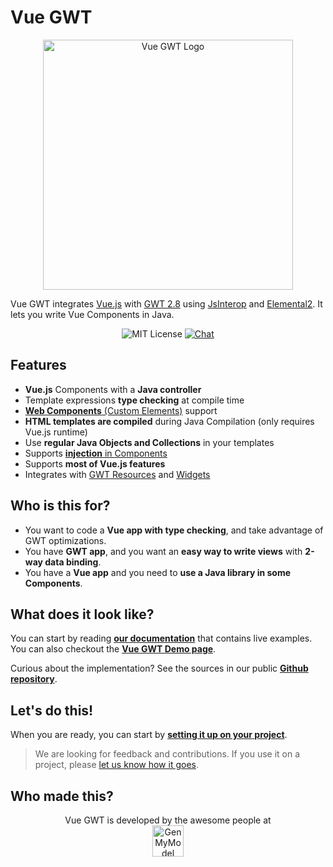 # Vue GWT

<p align="center">
    <a href="https://vuegwt.github.io/vue-gwt/">
        <img src="https://vuegwt.github.io/vue-gwt/resources/images/Vue-GWT-logo.png" alt="Vue GWT Logo" width="400"/>
    </a>
</p>

Vue GWT integrates [Vue.js](https://vuejs.org/) with [GWT 2.8](http://www.gwtproject.org/) using [JsInterop](https://github.com/google/jsinterop-base) and [Elemental2](https://github.com/google/elemental2).
It lets you write Vue Components in Java.

<p align="center">
    <img src="https://img.shields.io/badge/license-MIT-blue.svg" alt="MIT License"/>
    <a href="https://gitter.im/Axellience/vue-gwt"><img src="https://img.shields.io/gitter/room/nwjs/nw.js.svg" alt="Chat"/></a>
</p>

## Features

* **Vue.js** Components with a **Java controller**
* Template expressions **type checking** at compile time
* [**Web Components** (Custom Elements)](https://vuegwt.github.io/vue-gwt/guide/advanced/custom-elements.html) support
* **HTML templates are compiled** during Java Compilation (only requires Vue.js runtime)
* Use **regular Java Objects and Collections** in your templates
* Supports [**injection** in Components](https://vuegwt.github.io/vue-gwt/guide/essentials/dependency-injection.html)
* Supports **most of Vue.js features**
* Integrates with [GWT Resources](https://vuegwt.github.io/vue-gwt/guide/gwt-integration/client-bundles-and-styles.html) and [Widgets](https://vuegwt.github.io/vue-gwt/guide/gwt-integration/widgets.html)

## Who is this for?

* You want to code a **Vue app with type checking**, and take advantage of GWT optimizations. 
* You have **GWT app**, and you want an **easy way to write views** with **2-way data binding**.
* You have a **Vue app** and you need to **use a Java library in some Components**.

## What does it look like?

You can start by reading **[our documentation](https://vuegwt.github.io/vue-gwt/guide/)** that contains live examples. 
You can also checkout the **[Vue GWT Demo page](https://vuegwt.github.io/vue-gwt-demo/)**.

Curious about the implementation? See the sources in our public **[Github repository](https://github.com/Axellience/vue-gwt)**.

## Let's do this!

When you are ready, you can start by **[setting it up on your project](https://vuegwt.github.io/vue-gwt/guide/project-setup.html)**.

> We are looking for feedback and contributions.
If you use it on a project, please [let us know how it goes](https://gitter.im/VueGWT/vue-gwt).

## Who made this?

<p align="center">
    Vue GWT is developed by the awesome people at<br/>
    <a href="https://www.genmymodel.com" target="_blank">
        <img src="https://vuegwt.github.io/vue-gwt/resources/images/GenMyModel-Logo-Black.png" alt="GenMyModel" height="50"/>
    </a>
</p>
